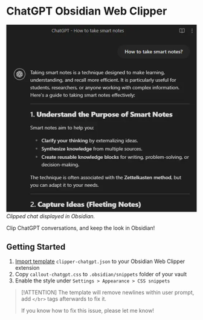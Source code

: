 # ChatGPT Obsidian Web Clipper

![ChatGPT dialogue displayed in Obsidian](assets/chatgpt-dialogue-in-obsidian.webp)
*Clipped chat displayed in Obsidian.*

Clip ChatGPT conversations, and keep the look in Obsidian!

## Getting Started

1. [Import template](https://help.obsidian.md/web-clipper/templates#Import+and+export+Web+Clipper+templates) `clipper-chatgpt.json` to your Obsidian Web Clipper extension
2. Copy `callout-chatgpt.css` to `.obsidian/snippets` folder of your vault
3. Enable the style under `Settings > Appearance > CSS snippets`

> [!ATTENTION]
> The template will remove newlines within user prompt, add `</br>` tags afterwards to fix it.
> 
> If you know how to fix this issue, please let me know!